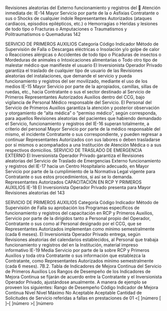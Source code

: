 Revisiones aleatorias del
Externo
funcionamiento y registros del
 Atención inmediata de:
IE-14 Mayor Servicio por parte de la
o Asfixias
Contratante o sus
o Shocks de cualquier índole
Representantes Autorizados
(ataques cardiacos, episodios
epilépticos, etc.)
o Hemorragias
o Heridas y lesiones de todo tipo
o Fracturas
o Amputaciones
o Traumatismos y
Politraumatismos
o Quemaduras
142

SERVICIO DE PRIMEROS AUXILIOS
Categoría
Código Indicador Método de Supervisión
de Falla
o Descargas eléctricas
o Insolación y/o golpe de calor
o Reacciones alérgicas
o Accidentes de todo tipo
o Picaduras de insectos
o Mordeduras de animales
o Intoxicaciones alimentarias
o Todo otro tipo de malestar
médico que manifieste el usuario
El Inversionista Operador Privado garantiza el
traslado de cualquier tipo de usuario de las
Revisiones aleatorias del
instalaciones, que demande el servicio y pueda
funcionamiento y registros del
ser movilizado, mediante el uso de los medios
IE-15 Mayor Servicio por parte de la
apropiados, camillas, sillas de ruedas, etc., hacia
Contratante o sus
el sector destinado al Servicio de Primeros
Representantes Autorizados
Auxilios dentro del CCG, bajo vigilancia de
Personal Médico responsable del Servicio.
El Personal del Servicio de Primeros Auxilios
garantiza la atención y posterior observación y
otorgamiento de “alta médica” o “permiso
médico”, según corresponda, para aquellos Revisiones aleatorias del
pacientes que habiendo demandado el Servicio, funcionamiento y registros del
IE-16 superan totalmente, a criterio del personal Mayor Servicio por parte de la
médico responsable del mismo, el incidente Contratante o sus
correspondiente, y pueden regresar a continuar Representantes Autorizados
con sus labores o deben trasladarse por sí
mismos o acompañados a una Institución de
Atención Médica o a sus respectivos domicilios.
SERVICIO DE TRASLADO DE EMERGENCIA EXTERNO
El Inversionista Operador Privado garantiza el Revisiones aleatorias del
Servicio de Traslado de Emergencias Externo funcionamiento y registros del
IE-17 hacia un Centro Hospitalario adecuado, en Mayor Servicio por parte de la
cumplimiento de la Normativa Legal vigente para Contratante o sus
estos procedimientos, si así se lo demanda. Representantes Autorizados
CAPACITACIÓN EN RCP Y PRIMEROS AUXILIOS
IE-18 El Inversionista Operador Privado presenta para Mayor Revisiones aleatorias del
143

SERVICIO DE PRIMEROS AUXILIOS
Categoría
Código Indicador Método de Supervisión
de Falla
su aprobación los Programas específicos de funcionamiento y registros del
capacitación en RCP y Primeros Auxilios, Servicio por parte de la
dirigidos tanto a Personal propio del Operador, Contratante o sus
como al Personal designado por el CCG, que se Representantes Autorizados
implementan como mínimo semestralmente
(cada 6 meses).
El Inversionista Operador Privado entrega, según
Revisiones aleatorias del
calendarios establecidos, al Personal que trabaja
funcionamiento y registros del
en la Institución, material impreso informativo
IE-19 Media Servicio por parte de la
sobre RCP y Primeros Auxilios y toda otra
Contratante o sus
información que establezca la Contratante, como
Representantes Autorizados
mínimo semestralmente (cada 6 meses).
7B.2. Tabla de Indicadores de Mejora Continua del Servicio de Primeros Auxilios
Los Rangos de Desempeño de los Indicadores de Mejora Continua se fijarán de acuerdo entre la
Contratante y el Inversionista Operador Privado, ajustándose anualmente.
A manera de ejemplo se proveen los siguientes:
Rango de Desempeño
Código Indicador de Mejora Continua
Nivel
Nivel Máximo No Aceptable
Aceptable
Cantidad de Solicitudes de Servicio
referidas a fallas en prestaciones de
01 <[ ]número [ ]–[ ]número >[ ]número
